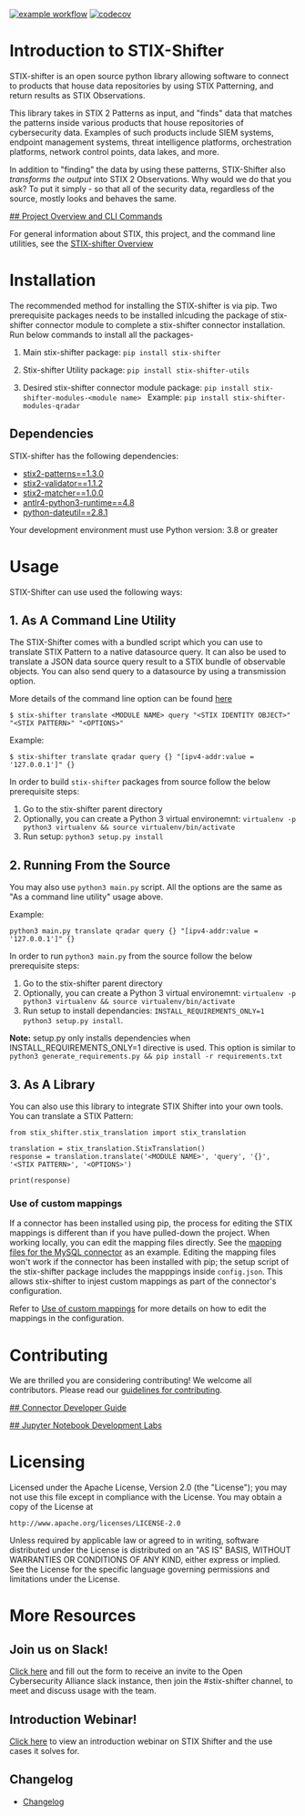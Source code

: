 [![example workflow](https://github.com/opencybersecurityalliance/stix-shifter/actions/workflows/main.yml/badge.svg)](https://github.com/opencybersecurityalliance/stix-shifter/actions)
[![codecov](https://codecov.io/gh/opencybersecurityalliance/stix-shifter/branch/develop/graph/badge.svg?token=gQvl14peRj)](https://codecov.io/gh/opencybersecurityalliance/stix-shifter)

# Introduction to STIX-Shifter

STIX-shifter is an open source python library allowing software to connect to products that house data repositories by using STIX Patterning, and return results as STIX Observations.

This library takes in STIX 2 Patterns as input, and "finds" data that matches the patterns inside various products that house repositories of cybersecurity data. Examples of such products include SIEM systems, endpoint management systems, threat intelligence platforms, orchestration platforms, network control points, data lakes, and more.

In addition to "finding" the data by using these patterns, STIX-Shifter also _transforms the output_ into STIX 2 Observations. Why would we do that you ask? To put it simply - so that all of the security data, regardless of the source, mostly looks and behaves the same.

[## Project Overview and CLI Commands](https://github.com/opencybersecurityalliance/stix-shifter/blob/develop/OVERVIEW.md)

For general information about STIX, this project, and the command line utilities, see the [STIX-shifter Overview](https://github.com/opencybersecurityalliance/stix-shifter/blob/develop/OVERVIEW.md)


# Installation

The recommended method for installing the STIX-shifter is via pip. Two prerequisite packages needs to be installed inlcuding the package of stix-shifter connector module to complete a stix-shifter connector installation. Run below commands to install all the packages-

1. Main stix-shifter package:  `pip install stix-shifter`

2. Stix-shifter Utility package:  `pip install stix-shifter-utils`

3. Desired stix-shifter connector module package:  `pip install stix-shifter-modules-<module name> `
   Example:  `pip install stix-shifter-modules-qradar`

## Dependencies

STIX-shifter has the following dependencies:

- [stix2-patterns==1.3.0](https://pypi.org/project/stix2-patterns/)
- [stix2-validator==1.1.2](https://pypi.org/project/stix2-validator/)
- [stix2-matcher==1.0.0](https://pypi.org/project/stix2-matcher/)
- [antlr4-python3-runtime==4.8](https://pypi.org/project/antlr4-python3-runtime/)
- [python-dateutil==2.8.1](https://pypi.org/project/python-dateutil/)

Your development environment must use Python version: 3.8 or greater

# Usage

STIX-Shifter can use used the following ways:

## 1. As A Command Line Utility

The STIX-Shifter comes with a bundled script which you can use to translate STIX Pattern to a native datasource query. It can also be used to translate a JSON data source query result to a STIX bundle of observable objects. You can also send query to a datasource by using a transmission option. 

More details of the command line option can be found [here](https://github.com/opencybersecurityalliance/stix-shifter/blob/master/OVERVIEW.md#how-to-use)

```
$ stix-shifter translate <MODULE NAME> query "<STIX IDENTITY OBJECT>" "<STIX PATTERN>" "<OPTIONS>"
```
Example:
```
$ stix-shifter translate qradar query {} "[ipv4-addr:value = '127.0.0.1']" {}
```

In order to build `stix-shifter` packages from source follow the below prerequisite steps:
   1. Go to the stix-shifter parent directory
   2. Optionally, you can create a Python 3 virtual environemnt:
       `virtualenv -p python3 virtualenv && source virtualenv/bin/activate`
   3. Run setup: `python3 setup.py install`


## 2. Running From the Source

You may also use `python3 main.py` script. All the options are the same as "As a command line utility" usage above.

Example:

```
python3 main.py translate qradar query {} "[ipv4-addr:value = '127.0.0.1']" {}
```

In order to run `python3 main.py` from the source follow the below prerequisite steps:
   1. Go to the stix-shifter parent directory
   2. Optionally, you can create a Python 3 virtual environemnt:
       `virtualenv -p python3 virtualenv && source virtualenv/bin/activate`
   3. Run setup to install dependancies: `INSTALL_REQUIREMENTS_ONLY=1 python3 setup.py install`. 

**Note:** setup.py only installs dependencies when INSTALL_REQUIREMENTS_ONLY=1 directive is used. This option is similar to `python3 generate_requirements.py && pip install -r requirements.txt`

## 3. As A Library

You can also use this library to integrate STIX Shifter into your own tools. You can translate a STIX Pattern:

```
from stix_shifter.stix_translation import stix_translation

translation = stix_translation.StixTranslation()
response = translation.translate('<MODULE NAME>', 'query', '{}', '<STIX PATTERN>', '<OPTIONS>')

print(response)
```
### Use of custom mappings

If a connector has been installed using pip, the process for editing the STIX mappings is different than if you have pulled-down the project. When working locally, you can edit the mapping files directly. See the [mapping files for the MySQL connector](stix_shifter_modules/mysql/stix_translation/json) as an example. Editing the mapping files won't work if the connector has been installed with pip; the setup script of the stix-shifter package includes the mapppings inside `config.json`. This allows stix-shifter to injest custom mappings as part of the connector's configuration.

Refer to [Use of custom mappings](https://github.com/opencybersecurityalliance/stix-shifter/blob/develop/adapter-guide/custom_mappings.md) for more details on how to edit the mappings in the configuration.

# Contributing

We are thrilled you are considering contributing! We welcome all contributors.
Please read our [guidelines for contributing](https://github.com/opencybersecurityalliance/stix-shifter/blob/develop/CONTRIBUTING.md).

[## Connector Developer Guide](https://github.com/opencybersecurityalliance/stix-shifter/blob/develop/adapter-guide/develop-stix-adapter.md)

<!-- If you want to create a new connector for STIX-shifter, see the [developer guide](https://github.com/opencybersecurityalliance/stix-shifter/blob/develop/adapter-guide/develop-stix-adapter.md) -->

[## Jupyter Notebook Development Labs](https://github.com/opencybersecurityalliance/stix-shifter/blob/develop/lab)

<!-- There are also a few [Jupyter Notebook labs](https://github.com/opencybersecurityalliance/stix-shifter/blob/develop/lab) that cover the CLI commands and dev process. -->

# Licensing

Licensed under the Apache License, Version 2.0 (the "License");
you may not use this file except in compliance with the License.
You may obtain a copy of the License at

    http://www.apache.org/licenses/LICENSE-2.0

Unless required by applicable law or agreed to in writing, software
distributed under the License is distributed on an "AS IS" BASIS,
WITHOUT WARRANTIES OR CONDITIONS OF ANY KIND, either express or implied.
See the License for the specific language governing permissions and
limitations under the License.

# More Resources

## Join us on Slack!

[Click here](https://docs.google.com/forms/d/1vEAqg9SKBF3UMtmbJJ9qqLarrXN5zeVG3_obedA3DKs) and fill out the form to receive an invite to the Open Cybersecurity Alliance slack instance, then join the #stix-shifter channel, to meet and discuss usage with the team.

## Introduction Webinar!

[Click here](https://ibm.biz/BdzTyA) to view an introduction webinar on STIX Shifter and the use cases it solves for.

## Changelog

- [Changelog](https://github.com/opencybersecurityalliance/stix-shifter/blob/develop/CHANGELOG.md)